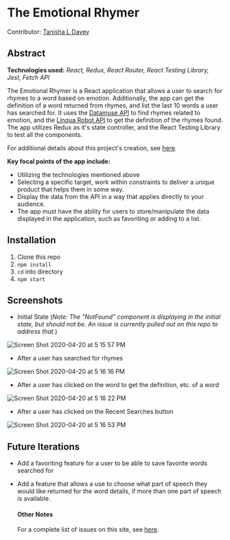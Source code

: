 # The Emotional Rhymer
Contributor: [Tanisha L Davey](https://github.com/tanishalatoya)

## Abstract
**Technologies used:** _React, Redux, React Router, React Testing Library, Jest, Fetch API_

The Emotional Rhymer is a React application that allows a user to search for rhymes to a word based on emotion. Additionally, the app can get the definition of a word returned from rhymes, and list the last 10 words a user has searched for. It uses the [Datamuse API](http://www.datamuse.com/api/) to find rhymes related to emotion, and the [Linqua Robot API](https://www.linguarobot.io/) to get the definition of the rhymes found. The app utilizes Redux as it's state controller, and the React Testing Library to test all the components.

For additional details about this project's creation, see [here](https://gist.github.com/tanishalatoya/59b35b6a5e781b4a650d62d8959681b3).

**Key focal points of the app include:**
* Utilizing the technologies mentioned above
* Selecting a specific target, work within constraints to deliver a unique product that helps them in some way.
* Display the data from the API in a way that applies directly to your audience.
* The app must have the ability for users to store/manipulate the data displayed in the application, such as favoriting or adding to a list.

## Installation
1. Clone this repo
1. `npm install`
1. `cd` into directory
1. `npm start`

## Screenshots

* Initial State (_Note: The "NotFound" component is displaying in the initial state, but should not be. An issue is currently pulled out on this repo to address that._)

![Screen Shot 2020-04-20 at 5 15 57 PM](https://user-images.githubusercontent.com/41553045/79809000-a350c280-832c-11ea-852b-1449a5b4af32.png)

* After a user has searched for rhymes

![Screen Shot 2020-04-20 at 5 16 16 PM](https://user-images.githubusercontent.com/41553045/79808999-a350c280-832c-11ea-8c39-ce7c0b4549e4.png)

* After a user has clicked on the word to get the definition, etc. of a word

![Screen Shot 2020-04-20 at 5 16 22 PM](https://user-images.githubusercontent.com/41553045/79808998-a2b82c00-832c-11ea-81b8-830e7f3093c3.png)


* After a user has clicked on the Recent Searches button

![Screen Shot 2020-04-20 at 5 16 53 PM](https://user-images.githubusercontent.com/41553045/79808997-a21f9580-832c-11ea-8a94-d0264625eef0.png)

## Future Iterations
* Add a favoriting feature for a user to be able to save favorite words searched for
* Add a feature that allows a use to choose what part of speech they would like returned for the word details, if more than one part of speech is available.


  #### Other Notes
  For a complete list of issues on this site, see [here](https://github.com/tanishalatoya/the-soft-poet/issues).

